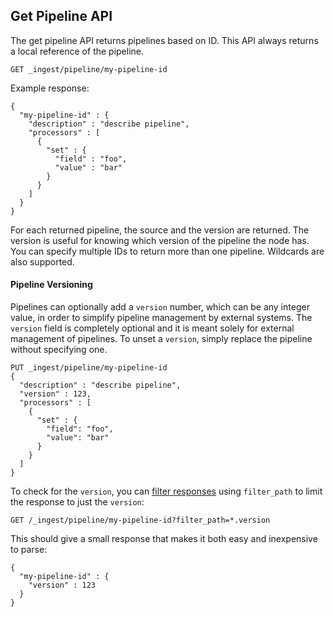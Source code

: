 ## Get Pipeline API

The get pipeline API returns pipelines based on ID. This API always returns a local reference of the pipeline.
    
    
    GET _ingest/pipeline/my-pipeline-id

Example response:
    
    
    {
      "my-pipeline-id" : {
        "description" : "describe pipeline",
        "processors" : [
          {
            "set" : {
              "field" : "foo",
              "value" : "bar"
            }
          }
        ]
      }
    }

For each returned pipeline, the source and the version are returned. The version is useful for knowing which version of the pipeline the node has. You can specify multiple IDs to return more than one pipeline. Wildcards are also supported.

#### Pipeline Versioning

Pipelines can optionally add a `version` number, which can be any integer value, in order to simplify pipeline management by external systems. The `version` field is completely optional and it is meant solely for external management of pipelines. To unset a `version`, simply replace the pipeline without specifying one.
    
    
    PUT _ingest/pipeline/my-pipeline-id
    {
      "description" : "describe pipeline",
      "version" : 123,
      "processors" : [
        {
          "set" : {
            "field": "foo",
            "value": "bar"
          }
        }
      ]
    }

To check for the `version`, you can [filter responses](common-options.html#common-options-response-filtering "Response Filteringedit") using `filter_path` to limit the response to just the `version`:
    
    
    GET /_ingest/pipeline/my-pipeline-id?filter_path=*.version

This should give a small response that makes it both easy and inexpensive to parse:
    
    
    {
      "my-pipeline-id" : {
        "version" : 123
      }
    }
